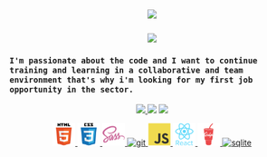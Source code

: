 <h1 align="center">
  <a href="https://git.io/typing-svg">
    <img src="https://readme-typing-svg.herokuapp.com?duration=5013&color=342AB8&center=true&vCenter=true&lines=Hello+World!+I'm+Alejandra+;a+Front-end+Dev;Nice+to+meet+you+">
  </a>
</h1>

<p align="center">
  <img width="150" src="https://media.giphy.com/media/jIgXf4hgbHCeKiXpvt/giphy.gif">
</p>

<h4 align="left"><samp>I'm passionate about the code and I want to continue training and learning in a collaborative and team environment that's why i'm looking for my first job opportunity in the sector.</samp></h4>

<p align="center">
<a href= "https://www.linkedin.com/in/alejandra-diaz-u/" target="_blank"><img src="https://img.icons8.com/linkedin"width="30px"/>
</a>
<a href="mailto:francys.diazurribarri@gmail.com" target="_blank"><img src="https://img.icons8.com/gmail"width="30px"/></a>
<a href= "https://twitter.com/alexdiaur" target="_blank"><img src="https://img.icons8.com/twitter" width="30px"/></a>
</p>

<p align="center"> <a href="https://www.w3.org/html/" target="_blank"> <img src="https://raw.githubusercontent.com/devicons/devicon/master/icons/html5/html5-original-wordmark.svg" alt="html5" width="40" height="40"/> </a> <a href="https://www.w3schools.com/css/" target="_blank"> <img src="https://raw.githubusercontent.com/devicons/devicon/master/icons/css3/css3-original-wordmark.svg" alt="css3" width="40" height="40"/> </a><a href="https://sass-lang.com" target="_blank"> <img src="https://raw.githubusercontent.com/devicons/devicon/master/icons/sass/sass-original.svg" alt="sass" width="40" height="40"/> </a> <a href="https://git-scm.com/" target="_blank"> <img src="https://www.vectorlogo.zone/logos/git-scm/git-scm-icon.svg" alt="git" width="40" height="40"/><a href="https://developer.mozilla.org/en-US/docs/Web/JavaScript" target="_blank"> <img src="https://raw.githubusercontent.com/devicons/devicon/master/icons/javascript/javascript-original.svg" alt="javascript" width="40" height="40"/> </a> <a href="https://reactjs.org/" target="_blank"> <img src="https://raw.githubusercontent.com/devicons/devicon/master/icons/react/react-original-wordmark.svg" alt="react" width="40" height="40"/> </a> <a href="https://gulpjs.com" target="_blank"> <img src="https://raw.githubusercontent.com/devicons/devicon/master/icons/gulp/gulp-plain.svg" alt="gulp" width="40" height="40"/> </a>    <a href="https://www.sqlite.org/" target="_blank"> <img src="https://www.vectorlogo.zone/logos/sqlite/sqlite-icon.svg" alt="sqlite" width="40" height="40"/> </a> </p>


